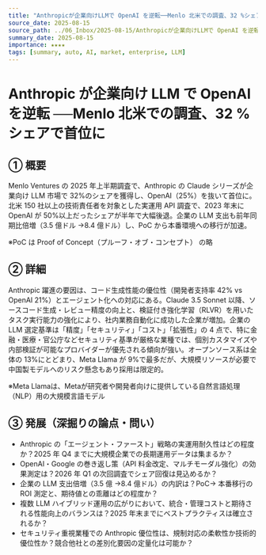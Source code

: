```yaml
---
title: "Anthropicが企業向けLLMで OpenAI を逆転──Menlo 北米での調査、32 %シェアで首位に"
source_date: 2025-08-15
source_path: ../06_Inbox/2025-08-15/Anthropicが企業向けLLMで OpenAI を逆転──Menlo 北米での調査、32 %シェアで首位に.md
summary_date: 2025-08-15
importance: ★★★★
tags: [summary, auto, AI, market, enterprise, LLM]
---
```


# Anthropic が企業向け LLM で OpenAI を逆転 ──Menlo 北米での調査、32 %シェアで首位に

## ① 概要

Menlo Ventures の 2025 年上半期調査で、Anthropic の Claude シリーズが企業向け LLM 市場で 32%のシェアを獲得し、OpenAI（25%）を抜いて首位に。北米 150 社以上の技術責任者を対象とした実運用 API 調査で、2023 年末に OpenAI が 50%以上だったシェアが半年で大幅後退。企業の LLM 支出も前年同期比倍増（3.5 億ドル →8.4 億ドル）し、PoC から本番環境への移行が加速。

※PoC は Proof of Concept（プルーフ・オブ・コンセプト） の略

## ② 詳細

Anthropic 躍進の要因は、コード生成性能の優位性（開発者支持率 42% vs OpenAI 21%）とエージェント化への対応にある。Claude 3.5 Sonnet 以降、ソースコード生成・レビュー精度の向上と、検証付き強化学習（RLVR）を用いたタスク実行能力の強化により、社内業務自動化に成功した企業が増加。企業の LLM 選定基準は「精度」「セキュリティ」「コスト」「拡張性」の 4 点で、特に金融・医療・官公庁などセキュリティ基準が厳格な業種では、個別カスタマイズや内部検証が可能なプロバイダーが優先される傾向が強い。オープンソース系は全体の 13%にとどまり、Meta Llama が 9%で最多だが、大規模リソースが必要で中国製モデルへのリスク懸念もあり採用は限定的。

※Meta Llamaは、Metaが研究者や開発者向けに提供している自然言語処理（NLP）用の大規模言語モデル

## ③ 発展（深掘りの論点・問い）

- Anthropic の「エージェント・ファースト」戦略の実運用耐久性はどの程度か？2025 年 Q4 までに大規模企業での長期運用データは集まるか？
- OpenAI・Google の巻き返し策（API 料金改定、マルチモーダル強化）の効果測定は？2026 年 Q1 の次回調査でシェア回復は見込めるか？
- 企業の LLM 支出倍増（3.5 億 →8.4 億ドル）の内訳は？PoC→ 本番移行の ROI 測定と、期待値との乖離はどの程度か？
- 複数 LLM ハイブリッド運用の広がりにおいて、統合・管理コストと期待される性能向上のバランスは？2025 年末までにベストプラクティスは確立されるか？
- セキュリティ重視業種での Anthropic 優位性は、規制対応の柔軟性か技術的優位性か？競合他社との差別化要因の定量化は可能か？
